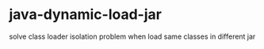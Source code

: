 java-dynamic-load-jar
=====================

solve class loader isolation problem when load same classes in different jar
